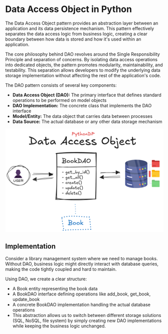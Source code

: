 # Data Access Object in Python
The Data Access Object pattern provides an abstraction layer between an application and its data persistence mechanism. This pattern effectively separates the data access logic from business logic, creating a clear boundary between how data is stored and how it's used within an application.

The core philosophy behind DAO revolves around the Single Responsibility Principle and separation of concerns. By isolating data access operations into dedicated objects, the pattern promotes modularity, maintainability, and testability. This separation allows developers to modify the underlying data storage implementation without affecting the rest of the application's code.

The DAO pattern consists of several key components:

- **Data Access Object (DAO):** The primary interface that defines standard operations to be performed on model objects
- **DAO Implementation:** The concrete class that implements the DAO interface
- **Model/Entity:** The data object that carries data between processes
- **Data Source:** The actual database or any other data storage mechanism

![Data Access Object Visual Representation](/Structural/DataAccessObject/res/data_access_object_visualization.png)

## Implementation
Consider a library management system where we need to manage books. Without DAO, business logic might directly interact with database queries, making the code tightly coupled and hard to maintain.

Using DAO, we create a clear structure:

- A Book entity representing the book data
- A BookDAO interface defining operations like add_book, get_book, update_book
- A concrete BookDAO implementation handling the actual database operations
- This abstraction allows us to switch between different storage solutions (SQL, NoSQL, file system) by simply creating new DAO implementations while keeping the business logic unchanged.

```python
```